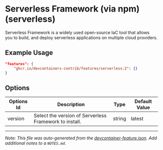 

# Serverless Framework (via npm) (serverless)

Serverless Framework is a widely used open-source IaC tool that allows you to build, and deploy serverless applications on multiple cloud providers.

## Example Usage

```json
"features": {
    "ghcr.io/devcontainers-contrib/features/serverless:2": {}
}
```

## Options

| Options Id | Description | Type | Default Value |
|-----|-----|-----|-----|
| version | Select the version of Serverless Framework to install. | string | latest |



---

_Note: This file was auto-generated from the [devcontainer-feature.json](https://github.com/devcontainers-contrib/features/blob/main/src/serverless/devcontainer-feature.json).  Add additional notes to a `NOTES.md`._
